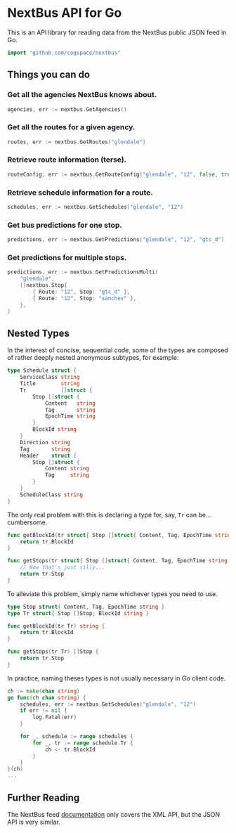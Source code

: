 NextBus API for Go
==================

This is an API library for reading data from the NextBus public JSON feed in Go.

```go
import "github.com/cogspace/nextbus"
```

Things you can do
-----------------

### Get all the agencies NextBus knows about.


```go
agencies, err := nextbus.GetAgencies()
```

### Get all the routes for a given agency.

```go
routes, err := nextbus.GetRoutes("glendale")
```

### Retrieve route information (terse).

```go
routeConfig, err := nextbus.GetRouteConfig("glendale", "12", false, true)
```

### Retrieve schedule information for a route.

```go
schedules, err := nextbus.GetSchedules("glendale", "12")
```

### Get bus predictions for one stop.

```go
predictions, err := nextbus.GetPredictions("glendale", "12", "gtc_d")
```

### Get predictions for multiple stops.

```go
predictions, err := nextbus.GetPredictionsMulti(
    "glendale",
    []nextbus.Stop{
        { Route: "12", Stop: "gtc_d" },
        { Route: "12", Stop: "sanchev" },
    },
)
```

Nested Types
------------
In the interest of concise, sequential code, some of the types are composed
of rather deeply nested anonymous subtypes, for example:

```go
type Schedule struct {
	ServiceClass string
	Title        string
	Tr           []struct {
		Stop []struct {
			Content   string
			Tag       string
			EpochTime string
		}
		BlockId string
	}
	Direction string
	Tag       string
	Header    struct {
		Stop []struct {
			Content string
			Tag     string
		}
	}
	ScheduleClass string
}
```

The only real problem with this is declaring a type for, say, `Tr` can be...
cumbersome.

```go
func getBlockId(tr struct{ Stop []struct{ Content, Tag, EpochTime string}; BlockId string }) string {
    return tr.BlockId
}

func getStops(tr struct{ Stop []struct{ Content, Tag, EpochTime string }; BlockId string }) []struct{ Content, Tag, EpochTime string } {
    // Now that's just silly...
    return tr.Stop
}
```

To alleviate this problem, simply name whichever types you need to use.

```go
type Stop struct{ Content, Tag, EpochTime string }
type Tr struct{ Stop []Stop; BlockId string }

func getBlockId(tr Tr) string {
    return tr.BlockId
}

func getStops(tr Tr) []Stop {
    return tr.Stop
}
```

In practice, naming theses types is not usually necessary in Go client code.

```go
ch := make(chan string)
go func(ch chan string) {
    schedules, err := nextbus.GetSchedules("glendale", "12")
    if err != nil {
        log.Fatal(err)
    }

    for _, schedule := range schedules {
        for _, tr := range schedule.Tr {
            ch <- tr.BlockId
        }
    }
}(ch)
...
```

Further Reading
---------------
The NextBus feed [documentation][1] only covers the XML API, but the JSON API is very similar.

[1]: http://www.nextbus.com/xmlFeedDocs/NextBusXMLFeed.pdf
